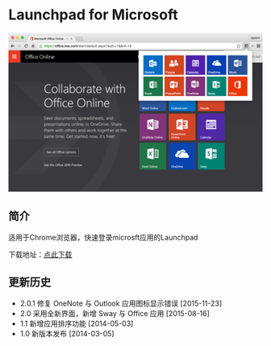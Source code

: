 # Launchpad for Microsoft

![](https://raw.githubusercontent.com/cgzero/launchpad-for-microsoft/master/tmp/screen-shot1.png)

## 简介

适用于Chrome浏览器，快速登录microsft应用的Launchpad

下载地址：[点此下载](https://chrome.google.com/webstore/detail/dihbdjhdjmhgggkmebfndlfpbkammabk)

## 更新历史

- 2.0.1 修复 OneNote 与 Outlook 应用图标显示错误 [2015-11-23]
- 2.0 采用全新界面，新增 Sway 与 Office 应用 [2015-08-16]
- 1.1 新增应用排序功能 [2014-05-03]
- 1.0 新版本发布 [2014-03-05]
